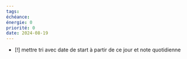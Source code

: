 ```yaml
---
tags: 
échéance: 
énergie: 0
priorité: 0
date: 2024-08-19
---
```

- [!] mettre tri avec date de start à partir de ce jour et note quotidienne